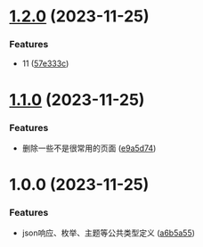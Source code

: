 # [1.2.0](https://github.com/dongjak-types/commons-ts/compare/v1.1.0...v1.2.0) (2023-11-25)


### Features

* 11 ([57e333c](https://github.com/dongjak-types/commons-ts/commit/57e333c8b9c4d3bf170d81888a1554f385af3fdc))

# [1.1.0](https://github.com/dongjak-types/commons-ts/compare/v1.0.0...v1.1.0) (2023-11-25)


### Features

* 删除一些不是很常用的页面 ([e9a5d74](https://github.com/dongjak-types/commons-ts/commit/e9a5d74941d21e2d771755ef6a56eec0892b8430))

# 1.0.0 (2023-11-25)


### Features

* json响应、枚举、主题等公共类型定义 ([a6b5a55](https://github.com/dongjak-types/commons-ts/commit/a6b5a55d44a1954414ec77c5ce5440c1bde6c67f))
